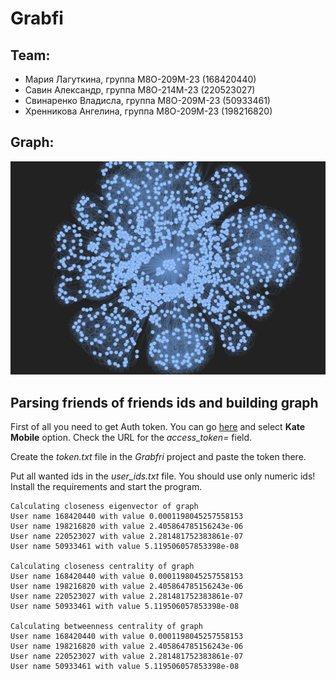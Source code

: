 # Grabfi

## Team:
- Мария Лагуткина, группа М8О-209М-23 (168420440)
- Савин Александр, группа М8О-214М-23 (220523027)
- Свинаренко Владисла, группа М8О-209М-23 (50933461)
- Хренникова Ангелина, группа М8О-209М-23 (198216820)

## Graph:

![img](https://github.com/Brinckley/Data_Processing_And_Analysis/blob/main/Grabfri/full_graph_img.png)

## Parsing friends of friends ids and building graph

First of all you need to get Auth token. You can go [here](https://vkhost.github.io/) and select **Kate Mobile** option. Check the URL for the *access_token=* field.

Create the *token.txt* file in the *Grabfri* project and paste the token there.

Put all wanted ids in the *user_ids.txt* file. You should use only numeric ids!
Install the requirements and start the program.

```
Calculating closeness eigenvector of graph
User name 168420440 with value 0.0001198045257558153
User name 198216820 with value 2.405864785156243e-06
User name 220523027 with value 2.281481752383861e-07
User name 50933461 with value 5.119506057853398e-08

Calculating closeness centrality of graph
User name 168420440 with value 0.0001198045257558153
User name 198216820 with value 2.405864785156243e-06
User name 220523027 with value 2.281481752383861e-07
User name 50933461 with value 5.119506057853398e-08

Calculating betweenness centrality of graph
User name 168420440 with value 0.0001198045257558153
User name 198216820 with value 2.405864785156243e-06
User name 220523027 with value 2.281481752383861e-07
User name 50933461 with value 5.119506057853398e-08

```
